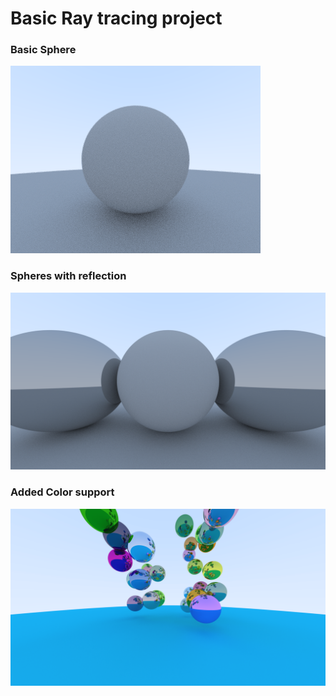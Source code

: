 # Basic Ray tracing project

### Basic Sphere

![](renders/image2.png)

### Spheres with reflection

![](renders/reflective_spheresHD.png)

### Added Color support

![](renders/colorful_reflective_spheres_4K.png)